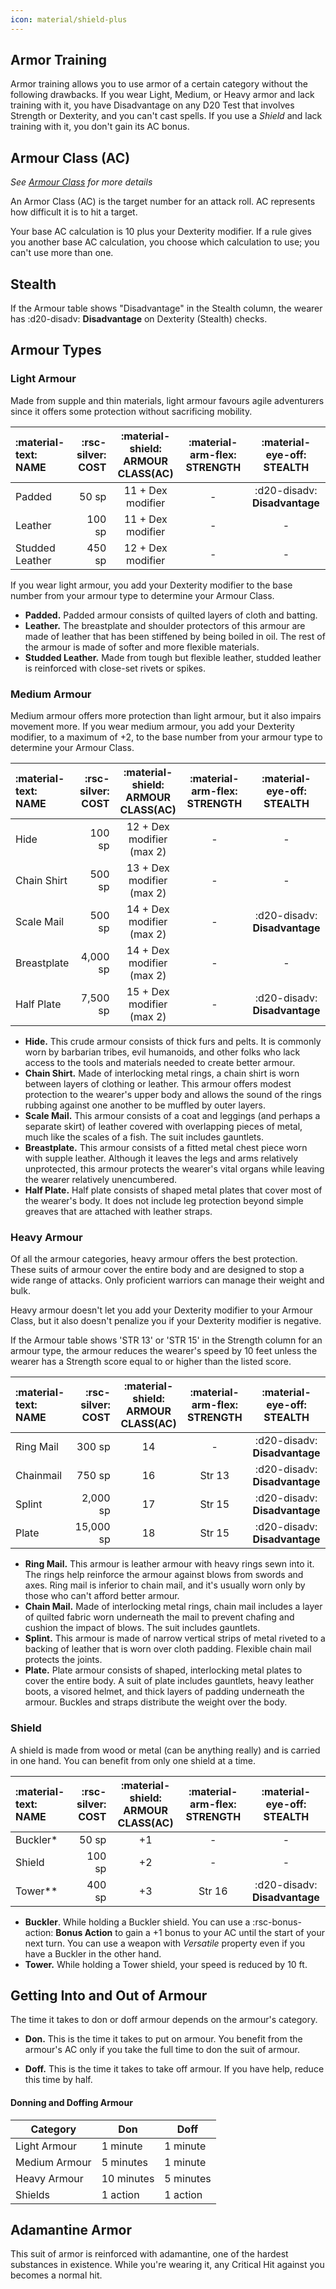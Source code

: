 ```yaml
---
icon: material/shield-plus
---
```


## Armor Training

Armor training allows you to use armor of a certain category without the following drawbacks. If you wear Light, Medium, or Heavy armor and lack training with it, you have Disadvantage on any D20 Test that involves Strength or Dexterity, and you can't cast spells. If you use a *Shield* and lack training with it, you don't gain its AC bonus.

## Armour Class (AC)

*See [Armour Class](./index.md#what-is-armour-class-ac) for more details*

An Armor Class (AC) is the target number for an attack roll. AC represents how difficult it is to hit a target.

Your base AC calculation is 10 plus your Dexterity modifier. If a rule gives you another base AC calculation, you choose which calculation to use; you can't use more than one.

## Stealth

If the Armour table shows "Disadvantage" in the Stealth column, the wearer has :d20-disadv: **Disadvantage** on Dexterity (Stealth) checks.

## Armour Types

### Light Armour

Made from supple and thin materials, light armour favours agile adventurers since it offers some protection without sacrificing mobility. 

| :material-text: **NAME** | :rsc-silver: **COST** |  :material-shield: **ARMOUR CLASS(AC)** | :material-arm-flex: **STRENGTH** | :material-eye-off: **STEALTH** |
| :-- | --: | :-: | :-: | :-: |
| Padded | 50 sp | 11 + Dex modifier | - | :d20-disadv: **Disadvantage** |
| Leather | 100 sp | 11 + Dex modifier | - | - |
| Studded Leather | 450 sp | 12 + Dex modifier | - | - |

If you wear light armour, you add your Dexterity modifier to the base number from your armour type to determine your Armour Class.

- **Padded.** Padded armour consists of quilted layers of cloth and batting.
- **Leather.** The breastplate and shoulder protectors of this armour are made of leather that has been stiffened by being boiled in oil. The rest of the armour is made of softer and more flexible materials.
- **Studded Leather.** Made from tough but flexible leather, studded leather is reinforced with close-set rivets or spikes.

### Medium Armour

Medium armour offers more protection than light armour, but it also impairs movement more. If you wear medium armour, you add your Dexterity modifier, to a maximum of +2, to the base number from your armour type to determine your Armour Class.

| :material-text: **NAME** | :rsc-silver: **COST** |  :material-shield: **ARMOUR CLASS(AC)** | :material-arm-flex: **STRENGTH** | :material-eye-off: **STEALTH** |
| :-- | --: | :-: | :-: | :-: |
| Hide | 100 sp | 12 + Dex modifier (max 2) | - | - |
| Chain Shirt | 500 sp | 13 + Dex modifier (max 2) | - | - |
| Scale Mail | 500 sp | 14 + Dex modifier (max 2) | - | :d20-disadv: **Disadvantage** |
| Breastplate | 4,000 sp | 14 + Dex modifier (max 2) | - | - |
| Half Plate | 7,500 sp | 15 + Dex modifier (max 2) | - | :d20-disadv: **Disadvantage** |

- **Hid⁠e.** This crude armour consists of thick furs and pelts. It is commonly worn by barbarian tribes, evil humanoids, and other folks who lack access to the tools and materials needed to create better armour.
- **Chain⁠ Shirt.** Made of interlocking metal rings, a chain shirt is worn between layers of clothing or leather. This armour offers modest protection to the wearer's upper body and allows the sound of the rings rubbing against one another to be muffled by outer layers.
- **Scale M⁠ail.** This armour consists of a coat and leggings (and perhaps a separate skirt) of leather covered with overlapping pieces of metal, much like the scales of a fish. The suit includes gauntlets.
- **Breastp⁠late.** This armour consists of a fitted metal chest piece worn with supple leather. Although it leaves the legs and arms relatively unprotected, this armour protects the wearer's vital organs while leaving the wearer relatively unencumbered.
- **Half⁠ Plate.** Half plate consists of shaped metal plates that cover most of the wearer's body. It does not include leg protection beyond simple greaves that are attached with leather straps.

### Heavy Armour

Of all the armour categories, heavy armour offers the best protection. These suits of armour cover the entire body and are designed to stop a wide range of attacks. Only proficient warriors can manage their weight and bulk.

Heavy armour doesn't let you add your Dexterity modifier to your Armour Class, but it also doesn't penalize you if your Dexterity modifier is negative.

If the Armour table shows 'STR 13' or 'STR 15' in the Strength column for an armour type, the armour reduces the wearer's speed by 10 feet unless the wearer has a Strength score equal to or higher than the listed score.

| :material-text: **NAME** | :rsc-silver: **COST** |  :material-shield: **ARMOUR CLASS(AC)** | :material-arm-flex: **STRENGTH** | :material-eye-off: **STEALTH** |
| :-- | --: | :-: | :-: | :-: |
| Ring Mail | 300 sp | 14 | - | :d20-disadv: **Disadvantage** |
| Chainmail | 750 sp | 16 | Str 13 | :d20-disadv: **Disadvantage** |
| Splint | 2,000 sp | 17 | Str 15 | :d20-disadv: **Disadvantage** |
| Plate | 15,000 sp | 18 | Str 15 | :d20-disadv: **Disadvantage** |

- **Ring⁠ Mail.** This armour is leather armour with heavy rings sewn into it. The rings help reinforce the armour against blows from swords and axes. Ring mail is inferior to chain mail, and it's usually worn only by those who can't afford better armour.
- **Chain⁠ Mail.** Made of interlocking metal rings, chain mail includes a layer of quilted fabric worn underneath the mail to prevent chafing and cushion the impact of blows. The suit includes gauntlets.
- **Splint.** This armour is made of narrow vertical strips of metal riveted to a backing of leather that is worn over cloth padding. Flexible chain mail protects the joints.
- **Plate.** Plate armour consists of shaped, interlocking metal plates to cover the entire body. A suit of plate includes gauntlets, heavy leather boots, a visored helmet, and thick layers of padding underneath the armour. Buckles and straps distribute the weight over the body.

### Shield

A shield is made from wood or metal (can be anything really) and is carried in one hand. You can benefit from only one shield at a time.

| :material-text: **NAME** | :rsc-silver: **COST** |  :material-shield: **ARMOUR CLASS(AC)** | :material-arm-flex: **STRENGTH** | :material-eye-off: **STEALTH** |
| :-- | --: | :-: | :-: | :-: |
| Buckler* | 50 sp | +1 | - | - |
| Shield | 100 sp | +2 | - | - |
| Tower** | 400 sp | +3 | Str 16 | :d20-disadv: **Disadvantage** |

- **Buckler**. While holding a Buckler shield. You can use a :rsc-bonus-action: **Bonus Action** to gain a +1 bonus to your AC until the start of your next turn. You can use a weapon with *Versatile* property even if you have a Buckler in the other hand.
- **Tower.** While holding a Tower shield, your speed is reduced by 10 ft.

## Getting Into and Out of Armour

The time it takes to don or doff armour depends on the armour's category.

- **Don.** This is the time it takes to put on armour. You benefit from the armour's AC only if you take the full time to don the suit of armour.

- **Doff.** This is the time it takes to take off armour. If you have help, reduce this time by half.

#### Donning and Doffing Armour

| Category | Don | Doff |
| --- | --- | --- |
| Light Armour | 1 minute | 1 minute |
| Medium Armour | 5 minutes | 1 minute |
| Heavy Armour | 10 minutes | 5 minutes |
| Shields | 1 action | 1 action |

## Adamantine Armor

This suit of armor is reinforced with adamantine, one of the hardest substances in existence. While you're wearing it, any Critical Hit against you becomes a normal hit.